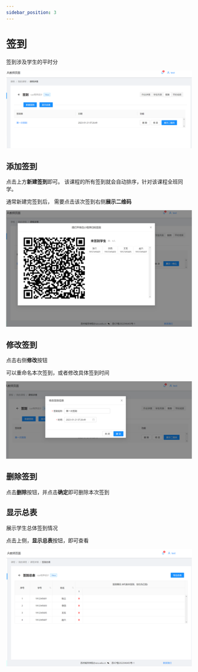 ```yaml
---
sidebar_position: 3
---
```


# 签到

签到涉及学生的平时分

![如图所示](./img/16.png)

## 添加签到

点击上方**新建签到**即可。
该课程的所有签到就会自动排序，针对该课程全班同学。

通常新建完签到后，
需要点击该次签到右侧**展示二维码**

![如图所示](./img/17.png)

## 修改签到
点击右侧**修改**按钮

可以重命名本次签到，或者修改具体签到时间

![如图所示](./img/18.png)

## 删除签到

点击**删除**按钮，并点击**确定**即可删除本次签到

## 显示总表
展示学生总体签到情况

点击上侧，**显示总表**按钮，即可查看

![如图所示](./img/19.png)